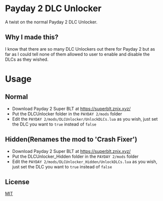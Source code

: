 # Payday 2 DLC Unlocker
A twist on the normal Payday 2 DLC Unlocker.

## Why I made this?
I know that there are so many DLC Unlockers out there for Payday 2 but as far as I could tell none of them allowed to user to enable and disable the DLCs as they wished.

# Usage
## Normal
- Download Payday 2 Super BLT at https://superblt.znix.xyz/
- Put the DLCUnlocker folder in the ``PAYDAY 2/mods`` folder
- Edit the ``PAYDAY 2/mods/DLCUnlocker/UnlockDLCs.lua`` as you wish, just set the DLC you want to ``true`` instead of ``false``
## Hidden(Renames the mod to 'Crash Fixer')
- Download Payday 2 Super BLT at https://superblt.znix.xyz/
- Put the DLCUnlocker_Hidden folder in the ``PAYDAY 2/mods`` folder
- Edit the ``PAYDAY 2/mods/DLCUnlocker_Hidden/UnlockDLCs.lua`` as you wish, just set the DLC you want to ``true`` instead of ``false``

## License
[MIT](https://choosealicense.com/licenses/mit/)
